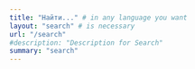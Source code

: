 ```yaml
---
title: "Найти..." # in any language you want
layout: "search" # is necessary
url: "/search"
#description: "Description for Search"
summary: "search"
---
```


